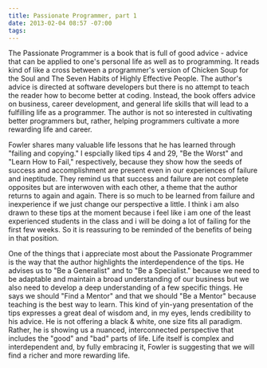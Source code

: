 ```yaml
---
title: Passionate Programmer, part 1
date: 2013-02-04 08:57 -07:00
tags:
---
```


The Passionate Programmer is a book that is full of good advice - advice that can be applied to one's personal life as well as to programming. It reads kind of like a cross between a programmer's version of Chicken Soup for the Soul and The Seven Habits of Highly Effective People. The author's advice is directed at software developers but there is no attempt to teach the reader how to become better at coding. Instead, the book offers advice on business, career development, and general life skills that will lead to a fulfilling life as a programmer. The author is not so interested in cultivating better programmers but, rather, helping programmers cultivate a more rewarding life and career. 

Fowler shares many valuable life lessons that he has learned through "failing and copying." I espcially liked tips 4 and 29, "Be the Worst" and "Learn How to Fail," respectively, because they show how the seeds of success and accomplishment are present even in our experiences of failure and ineptitude. They remind us that success and failure are not complete opposites but are interwoven with each other, a theme that the author returns to again and again. There is so much to be learned from failure and inexperience if we just change our perspective a little. I think i am also drawn to these tips at the moment because i feel like i am one of the least experienced students in the class and i will be doing a lot of failing for the first few weeks. So it is reassuring to be reminded of the benefits of being in that position.

One of the things that i appreciate most about the Passionate Programmer is the way that the author highlights the interdependence of the tips. He advises us to "Be a Generalist" and to "Be a Specialist." because we need to be adaptable and maintain a broad understanding of our business but we also need to develop a deep understanding of a few specific things. He says we should "Find a Mentor" and that we should "Be a Mentor" because teaching is the best way to learn. This kind of yin-yang presentation of the tips expresses a great deal of wisdom and, in my eyes, lends credibility to his advice. He is not offering a black & white, one size fits all paradigm. Rather, he is showing us a nuanced, interconnected perspective that includes the "good" and "bad" parts of life. Life itself is complex and interdependent and, by fully embracing it, Fowler is suggesting that we will find a richer and more rewarding life. 